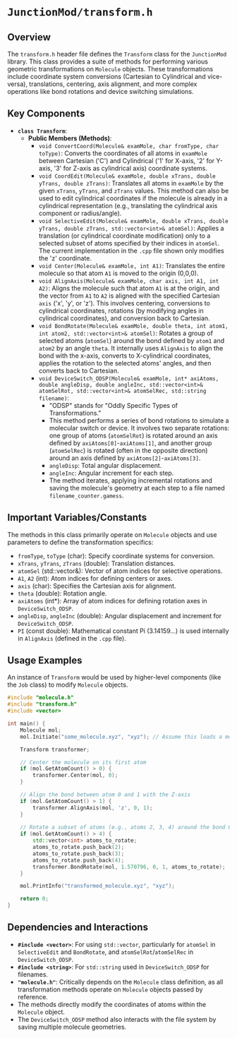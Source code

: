 # `JunctionMod/transform.h`

## Overview

The `transform.h` header file defines the `Transform` class for the `JunctionMod` library. This class provides a suite of methods for performing various geometric transformations on `Molecule` objects. These transformations include coordinate system conversions (Cartesian to Cylindrical and vice-versa), translations, centering, axis alignment, and more complex operations like bond rotations and device switching simulations.

## Key Components

-   **`class Transform`**:
    -   **Public Members (Methods)**:
        -   `void ConvertCoord(Molecule& examMole, char fromType, char toType)`: Converts the coordinates of all atoms in `examMole` between Cartesian ('C') and Cylindrical ('1' for X-axis, '2' for Y-axis, '3' for Z-axis as cylindrical axis) coordinate systems.
        -   `void CoordEdit(Molecule& examMole, double xTrans, double yTrans, double zTrans)`: Translates all atoms in `examMole` by the given `xTrans`, `yTrans`, and `zTrans` values. This method can also be used to edit cylindrical coordinates if the molecule is already in a cylindrical representation (e.g., translating the cylindrical axis component or radius/angle).
        -   `void SelectiveEdit(Molecule& examMole, double xTrans, double yTrans, double zTrans, std::vector<int>& atomSel)`: Applies a translation (or cylindrical coordinate modification) only to a selected subset of atoms specified by their indices in `atomSel`. The current implementation in the `.cpp` file shown only modifies the 'z' coordinate.
        -   `void Center(Molecule& examMole, int A1)`: Translates the entire molecule so that atom `A1` is moved to the origin (0,0,0).
        -   `void AlignAxis(Molecule& examMole, char axis, int A1, int A2)`: Aligns the molecule such that atom `A1` is at the origin, and the vector from `A1` to `A2` is aligned with the specified Cartesian `axis` ('x', 'y', or 'z'). This involves centering, conversions to cylindrical coordinates, rotations (by modifying angles in cylindrical coordinates), and conversion back to Cartesian.
        -   `void BondRotate(Molecule& examMole, double theta, int atom1, int atom2, std::vector<int>& atomSel)`: Rotates a group of selected atoms (`atomSel`) around the bond defined by `atom1` and `atom2` by an angle `theta`. It internally uses `AlignAxis` to align the bond with the x-axis, converts to X-cylindrical coordinates, applies the rotation to the selected atoms' angles, and then converts back to Cartesian.
        -   `void DeviceSwitch_ODSP(Molecule& examMole, int* axiAtoms, double angleDisp, double angleInc, std::vector<int>& atomSelRot, std::vector<int>& atomSelRec, std::string filename)`:
            -   "ODSP" stands for "Oddly Specific Types of Transformations."
            -   This method performs a series of bond rotations to simulate a molecular switch or device. It involves two separate rotations: one group of atoms (`atomSelRot`) is rotated around an axis defined by `axiAtoms[0]`-`axiAtoms[1]`, and another group (`atomSelRec`) is rotated (often in the opposite direction) around an axis defined by `axiAtoms[2]`-`axiAtoms[3]`.
            -   `angleDisp`: Total angular displacement.
            -   `angleInc`: Angular increment for each step.
            -   The method iterates, applying incremental rotations and saving the molecule's geometry at each step to a file named `filename_counter.gamess`.

## Important Variables/Constants

The methods in this class primarily operate on `Molecule` objects and use parameters to define the transformation specifics:
-   `fromType`, `toType` (char): Specify coordinate systems for conversion.
-   `xTrans`, `yTrans`, `zTrans` (double): Translation distances.
-   `atomSel` (std::vector<int>&): Vector of atom indices for selective operations.
-   `A1`, `A2` (int): Atom indices for defining centers or axes.
-   `axis` (char): Specifies the Cartesian axis for alignment.
-   `theta` (double): Rotation angle.
-   `axiAtoms` (int*): Array of atom indices for defining rotation axes in `DeviceSwitch_ODSP`.
-   `angleDisp`, `angleInc` (double): Angular displacement and increment for `DeviceSwitch_ODSP`.
-   `PI` (const double): Mathematical constant Pi (3.14159...) is used internally in `AlignAxis` (defined in the `.cpp` file).

## Usage Examples

An instance of `Transform` would be used by higher-level components (like the `Job` class) to modify `Molecule` objects.

```cpp
#include "molecule.h"
#include "transform.h"
#include <vector>

int main() {
    Molecule mol;
    mol.Initiate("some_molecule.xyz", "xyz"); // Assume this loads a molecule

    Transform transformer;

    // Center the molecule on its first atom
    if (mol.GetAtomCount() > 0) {
        transformer.Center(mol, 0);
    }

    // Align the bond between atom 0 and 1 with the Z-axis
    if (mol.GetAtomCount() > 1) {
        transformer.AlignAxis(mol, 'z', 0, 1);
    }
    
    // Rotate a subset of atoms (e.g., atoms 2, 3, 4) around the bond 0-1 by 90 degrees (PI/2)
    if (mol.GetAtomCount() > 4) {
        std::vector<int> atoms_to_rotate;
        atoms_to_rotate.push_back(2);
        atoms_to_rotate.push_back(3);
        atoms_to_rotate.push_back(4);
        transformer.BondRotate(mol, 1.570796, 0, 1, atoms_to_rotate);
    }

    mol.PrintInfo("transformed_molecule.xyz", "xyz");

    return 0;
}
```

## Dependencies and Interactions

-   **`#include <vector>`**: For using `std::vector`, particularly for `atomSel` in `SelectiveEdit` and `BondRotate`, and `atomSelRot`/`atomSelRec` in `DeviceSwitch_ODSP`.
-   **`#include <string>`**: For `std::string` used in `DeviceSwitch_ODSP` for filenames.
-   **`"molecule.h"`**: Critically depends on the `Molecule` class definition, as all transformation methods operate on `Molecule` objects passed by reference.
-   The methods directly modify the coordinates of atoms within the `Molecule` object.
-   The `DeviceSwitch_ODSP` method also interacts with the file system by saving multiple molecule geometries.
```
